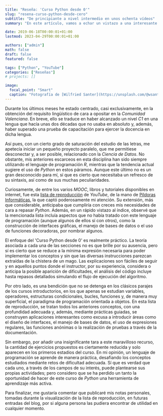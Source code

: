 ```yaml
---
title: "Reseña: 'Curso Python desde 0'"
slug: "resena-curso-python-desde-cero"
subtitle: "De principiante a nivel intermedio en unos ochenta vídeos"
summary: "En este artículo, vamos a echar un vistazo a una interesante y más que recomendable lista de reproducción de YouTube, que contiene un curso de Python con secciones que van más allá de los páramos introductorios."

date: 2019-06-18T00:00:01+01:00
lastmod: 2023-04-29T00:00:01+01:00

authors: ["admin"]
math: false
draft: false
featured: false

tags: ["Python", "YouTube"]
categories: ["Reseñas"]
# projects: []

image:
  focal_point: "Smart"
  caption: "Fotografía de [Wilfried Santer](https://unsplash.com/@wsanter), disponible en [Unsplash](https://unsplash.com/photos/zelgyeLINKc)."
---
```


Durante los últimos meses he estado centrado, casi exclusivamente, en la obtención del requisito lingüístico de cara a opositar en la *Comunidad Valenciana*. En breve, ello se traduce en haber alcanzado un nivel *C1* en una lengua que hacía unas dos décadas que no usaba en absoluto y, además, haber superado una prueba de capacitación para ejercer la docencia en dicha lengua.

Así pues, con un cierto grado de saturación del estudio de las letras, me apetecía iniciar un pequeño proyecto paralelo, que me permitiese desconectar y, a ser posible, relacionado con la *Ciencia de Datos*. No obstante, mis anteriores escarceos en esta disciplina han sido siempre utilizando el lenguaje de programación *R*, mientras que la tendencia actual sugiere el uso de *Python* en estos páramos. Aunque este último no es un gran desconocido para mí, sí que es cierto que necesitaba un refresco de su sintaxis, así como de sus muchas peculiaridades.

Curiosamente, de entre los varios *MOOC*, libros y tutoriales disponibles en internet, fue esta [lista de reproducción](https://www.youtube.com/playlist?list=PLU8oAlHdN5BlvPxziopYZRd55pdqFwkeS) de *YouTube*, de la mano de [Píldoras Informáticas](https://www.pildorasinformaticas.es/), la que captó poderosamente mi atención. Su extensión, más que considerable, anticipaba que cumpliría con creces mis necesidades de cara a repasar *Python*. Además, en un rápido vistazo al índice, observé que la mencionada lista incluía aspectos que no había tratado con este lenguaje de programación (aunque algunos de ellos sí con otros), como la construcción de interfaces gráficas, el manejo de bases de datos o el uso de funciones decoradoras, por nombrar algunos.

El enfoque del 'Curso Python desde 0' es realmente práctico. La teoría asociada a cada una de las secciones no es que brille por su ausencia, pero sí es cierto que se reduce a la mínima expresión necesaria para poder implementar los conceptos y sin que las diversas instrucciones parezcan extraídas de la chistera de un mago. Las explicaciones son fáciles de seguir y en aquellos puntos donde el instructor, por su experiencia, considera o anticipa la posible aparición de dificultades, el análisis del código incluye hasta repasos detallados simulando el flujo de ejecución del algoritmo.

Por otro lado, es una bendición que no se detenga en los clásicos parajes de los cursos introductorios, en los que apenas se estudian variables, operadores, estructuras condicionales, bucles, funciones y, de manera muy superficial, el paradigma de programación orientada a objetos. En esta lista de reproducción, se tratan todos los anteriores conceptos, con una profundidad adecuada y, además, mediante prácticas guiadas, se construyen aplicaciones interesantes como excusa a introducir áreas como el diseño de interfaces, el manejo de bases de datos, el uso de expresiones regulares, las funciones anónimas o la realización de pruebas a través de la documentación.

Sin embargo, por añadir una insignificante tara a este maravilloso recurso, la cantidad de ejercicios propuestos es ciertamente reducida y solo aparecen en los primeros estadios del curso. En mi opinión, un lenguaje de programación se aprende de manera práctica, desafiando los conceptos estudiados mediante retos de dificultad adecuada. Sí que es verdad que cada uno, a través de los campos de su interés, puede plantearse sus propias actividades; pero considero que se ha perdido un tanto la oportunidad de hacer de este curso de *Python* una herramienta de aprendizaje más activa.

Para finalizar, me gustaría comentar que publicaré mis notas personales, tomadas durante la visualización de la lista de reproducción, en futuras entradas del blog, por si alguna persona las pudiera encontrar de utilidad en cualquier momento.
